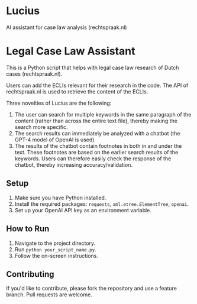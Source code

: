# Lucius
AI assistant for case law analysis (rechtspraak.nl)

# Legal Case Law Assistant

This is a Python script that helps with legal case law research of Dutch cases (rechtspraak.nl). 

Users can add the ECLIs relevant for their research in the code. The API of rechtspraak.nl is used to retrieve the content of the ECLIs. 

Three novelties of Lucius are the following:
1. The user can search for multiple keywords in the same paragraph of the content (rather than across the entire text file), thereby making the search more specific. 
2. The search results can immediately be analyzed with a chatbot (the GPT-4 model of OpenAI is used)
3. The results of the chatbot contain footnotes in both in and under the text. These footnotes are based on the earlier search results of the keywords. Users can therefore easily check the response of the chatbot, thereby increasing accuracy/validation. 

## Setup

1. Make sure you have Python installed.
2. Install the required packages: `requests`, `xml.etree.ElementTree`, `openai`.
3. Set up your OpenAI API key as an environment variable.

## How to Run

1. Navigate to the project directory.
2. Run `python your_script_name.py`.
3. Follow the on-screen instructions.

## Contributing

If you'd like to contribute, please fork the repository and use a feature branch. Pull requests are welcome.
